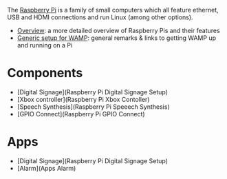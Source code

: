 The [Raspberry Pi](https://www.raspberrypi.org/) is a family of small computers which all feature ethernet, USB and HDMI connections and run Linux (among other options).

* [Overview](Raspberry-Pi-Overview): a more detailed overview of Raspberry Pis and their features
* [Generic setup for WAMP](Raspberry-Pi-WAMP-Generic-Setup): general remarks & links to getting WAMP up and running on a Pi

# Components

* [Digital Signage](Raspberry Pi Digital Signage Setup)
* [Xbox controller](Raspberry Pi Xbox Contoller)
* [Speech Synthesis](Raspberry Pi Speeech Synthesis)
* [GPIO Connect](Raspberry Pi GPIO Connect)

# Apps

* [Digital Signage](Raspberry Pi Digital Signage Setup)
* [Alarm](Apps Alarm)
